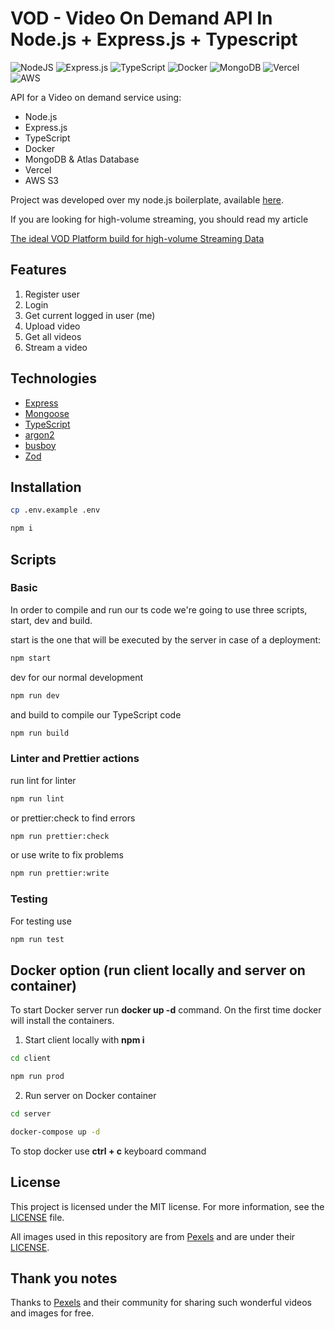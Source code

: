 # VOD - Video On Demand API In Node.js + Express.js + Typescript

![NodeJS](https://img.shields.io/badge/node.js-6DA55F?style=for-the-badge&logo=node.js&logoColor=white)
![Express.js](https://img.shields.io/badge/express.js-%23404d59.svg?style=for-the-badge&logo=express&logoColor=%2361DAFB)
![TypeScript](https://img.shields.io/badge/typescript-%23007ACC.svg?style=for-the-badge&logo=typescript&logoColor=white)
![Docker](https://img.shields.io/badge/docker-%230db7ed.svg?style=for-the-badge&logo=docker&logoColor=white)
![MongoDB](https://img.shields.io/badge/MongoDB-%234ea94b.svg?style=for-the-badge&logo=mongodb&logoColor=white)
![Vercel](https://img.shields.io/badge/vercel-%23000000.svg?style=for-the-badge&logo=vercel&logoColor=white)
![AWS](https://img.shields.io/badge/AWS-%23FF9900.svg?style=for-the-badge&logo=amazon-aws&logoColor=white)

API for a Video on demand service using:

- Node.js
- Express.js
- TypeScript
- Docker
- MongoDB & Atlas Database
- Vercel
- AWS S3

Project was developed over my node.js boilerplate, available [here](https://github.com/renatoxm/node-boilerplate.git).

If you are looking for high-volume streaming, you should read my article

[The ideal VOD Platform build for high-volume Streaming Data](https://www.renato.digital/post/ideal-vod-platform-build)

## Features

1. Register user
2. Login
3. Get current logged in user (me)
4. Upload video
5. Get all videos
6. Stream a video

## Technologies

- [Express](https://expressjs.com/)
- [Mongoose](https://www.mongodb.com/)
- [TypeScript](https://www.typescriptlang.org/)
- [argon2](https://www.npmjs.com/package/argon2)
- [busboy](https://www.npmjs.com/package/busboy)
- [Zod](https://github.com/colinhacks/zod)

## Installation

```sh
cp .env.example .env

npm i
```

## Scripts

### Basic

In order to compile and run our ts code we're going to use three scripts, start, dev and build.

start is the one that will be executed by the server in case of a deployment:

```sh
npm start
```

dev for our normal development

```sh
npm run dev
```

and build to compile our TypeScript code

```sh
npm run build
```

### Linter and Prettier actions

run lint for linter

```sh
npm run lint
```

or prettier:check to find errors

```sh
npm run prettier:check
```

or use write to fix problems

```sh
npm run prettier:write
```

### Testing

For testing use

```sh
npm run test
```

## Docker option (run client locally and server on container)

To start Docker server run **docker up -d** command. On the first time docker will install the containers.

1. Start client locally with **npm i**

```sh
cd client

npm run prod
```

2. Run server on Docker container

```sh
cd server

docker-compose up -d
```

To stop docker use **ctrl + c** keyboard command

## License

This project is licensed under the MIT license. For more information, see the [LICENSE](LICENSE.md) file.

All images used in this repository are from [Pexels](https://www.pexels.com/) and are under their [LICENSE](https://www.pexels.com/license/).

## Thank you notes

Thanks to [Pexels](https://www.pexels.com/) and their community for sharing such wonderful videos and images for free.

